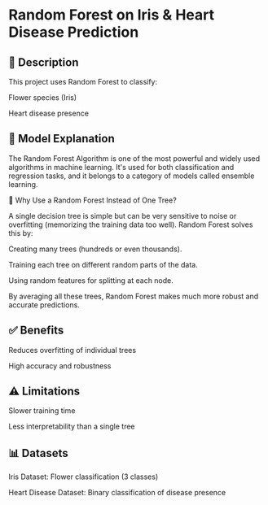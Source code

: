 # Random Forest on Iris & Heart Disease Prediction

## 📖 Description

This project uses Random Forest to classify:

Flower species (Iris)

Heart disease presence

## 🧠 Model Explanation

The Random Forest Algorithm is one of the most powerful and widely used algorithms in machine learning. It's used for both classification and regression tasks, and it belongs to a category of models called ensemble learning.

🎯 Why Use a Random Forest Instead of One Tree? 

A single decision tree is simple but can be very sensitive to noise or overfitting (memorizing the training data too well). Random Forest solves this by:

Creating many trees (hundreds or even thousands).

Training each tree on different random parts of the data.

Using random features for splitting at each node.

By averaging all these trees, Random Forest makes much more robust and accurate predictions.

## ✅ Benefits

Reduces overfitting of individual trees

High accuracy and robustness

## ⚠️ Limitations

Slower training time

Less interpretability than a single tree

## 📊 Datasets

Iris Dataset: Flower classification (3 classes)

Heart Disease Dataset: Binary classification of disease presence

